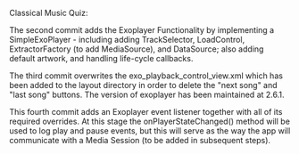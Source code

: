 Classical Music Quiz:

The second commit adds the Exoplayer Functionality by implementing a SimpleExoPlayer - including adding TrackSelector, LoadControl, ExtractorFactory (to add MediaSource), and DataSource; also adding default artwork, and handling life-cycle callbacks.

The third commit overwrites the exo_playback_control_view.xml which has been added to the layout directory in order to delete the "next song" and "last song" buttons.  The version of exoplayer has been maintained at 2.6.1.

This fourth commit adds an Exoplayer event listener together with all of its required overrides.  At this stage the onPlayerStateChanged() method will be used to log play and pause events, but this will serve as the way the app will communicate with a Media Session (to be added in subsequent steps).